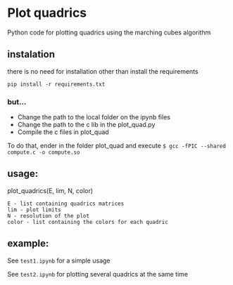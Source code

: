 # Plot quadrics

Python code for plotting quadrics using the marching cubes algorithm


## instalation

there is no need for installation other than install the requirements

```pip install -r requirements.txt```

### but...

- Change the path to the local folder on the ipynb files
- Change the path to the c lib in the plot_quad.py
- Compile the c files in plot_quad

To do that, ender in the folder plot_quad and execute
``` $ gcc -fPIC --shared compute.c -o compute.so ```


## usage:


plot_quadrics(E, lim, N, color)

```
E - list containing quadrics matrices
lim - plot limits
N - resolution of the plot
color - list containing the colors for each quadric
```

## example:

See ```test1.ipynb``` for a simple usage

See ```test2.ipynb``` for plotting several quadrics at the same time

